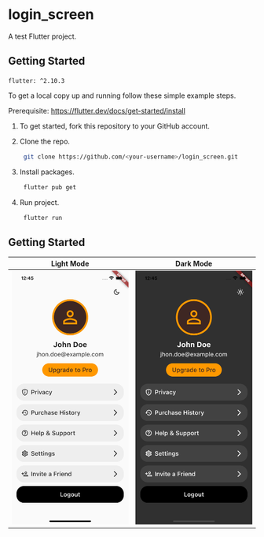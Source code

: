 # login_screen

A test Flutter project.

<!-- GETTING STARTED -->

## Getting Started

`flutter: ^2.10.3`

To get a local copy up and running follow these simple example steps.

Prerequisite: https://flutter.dev/docs/get-started/install

1. To get started, fork this repository to your GitHub account.

2. Clone the repo.
    ```sh
     git clone https://github.com/<your-username>/login_screen.git
    ```
3. Install packages.
    ```sh
     flutter pub get
    ```
4. Run project.
    ```sh
     flutter run
    ```

## Getting Started

| Light Mode                                               | Dark Mode                                              |   
|:--------------------------------------------------------:|:------------------------------------------------------:|
| <img src="READMEdocs/light.png" width="320" ></img> | <img src="READMEdocs/dark.png" width="320"></img> |